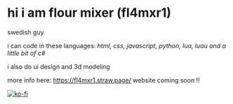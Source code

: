 # hi i am flour mixer (fl4mxr1)
swedish guy

i can code in these languages: *html, css, javascript, python, lua, luau and a little bit of c#*

i also do ui design and 3d modeling

more info here:
https://fl4mxr1.straw.page/
website coming soon !!

[![ko-fi](https://ko-fi.com/img/githubbutton_sm.svg)](https://ko-fi.com/T6T61AO6Z4)
